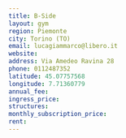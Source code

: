 ```yaml
---
title: B-Side
layout: gym
region: Piemonte
city: Torino (TO)
email: lucagiammarco@libero.it
website: 
address: Via Amedeo Ravina 28
phone: 0112487352
latitude: 45.07757568
longitude: 7.71360779
annual_fee: 
ingress_price: 
structures: 
monthly_subscription_price: 
rent: 
---
```


